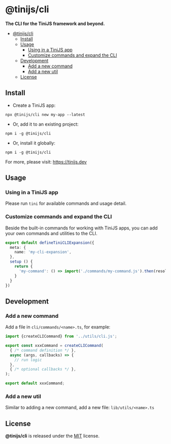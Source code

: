 # @tinijs/cli

**The CLI for the TiniJS framework and beyond.**

- [@tinijs/cli](#tinijscli)
  - [Install](#install)
  - [Usage](#usage)
    - [Using in a TiniJS app](#using-in-a-tinijs-app)
    - [Customize commands and expand the CLI](#customize-commands-and-expand-the-cli)
  - [Development](#development)
    - [Add a new command](#add-a-new-command)
    - [Add a new util](#add-a-new-util)
  - [License](#license)

## Install

- Create a TiniJS app:

`npx @tinijs/cli new my-app --latest`

- Or, add it to an existing project:

`npm i -g @tinijs/cli`

- Or, install it globally:

`npm i -g @tinijs/cli`

For more, please visit: <https://tinijs.dev>

## Usage

### Using in a TiniJS app

Please run `tini` for available commands and usage detail.

### Customize commands and expand the CLI

Beside the built-in commands for working with TiniJS apps, you can add your own commands and utilities to the CLI.

```ts
export default defineTiniCLIExpansion({
  meta: {
    name: 'my-cli-expansion',
  },
  setup () {
    return {
      'my-command': () => import('./commands/my-command.js').then(resolveCommand),
    }
  }
})
```

## Development

### Add a new command

Add a file in `cli/commands/<name>.ts`, for example:

```ts
import {createCLICommand} from '../utils/cli.js';

export const xxxCommand = createCLICommand(
  { /* command definition */ },
  async (args, callbacks) => {
    // run logic
  },
  { /* optional callbacks */ },
);

export default xxxCommand;
```

### Add a new util

Similar to adding a new command, add a new file: `lib/utils/<name>.ts`

## License

**@tinijs/cli** is released under the [MIT](./LICENSE) license.
